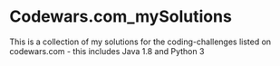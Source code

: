 # Codewars.com_mySolutions
This is a collection of my solutions for the coding-challenges listed on codewars.com - this includes Java 1.8 and Python 3

<link src="https://www.codewars.com/users/MichaelHolley">
